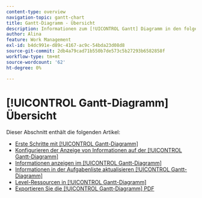 ```yaml
---
content-type: overview
navigation-topic: gantt-chart
title: Gantt-Diagramm - Übersicht
description: Informationen zum [!UICONTROL Gantt] Diagramm in den folgenden Artikeln.
author: Alina
feature: Work Management
exl-id: b4dc991e-d89c-4167-ac9c-54bda23d08d8
source-git-commit: 2db4a79cad71b550b7de573c5b27293b6582858f
workflow-type: tm+mt
source-wordcount: '62'
ht-degree: 0%

---
```


# [!UICONTROL Gantt-Diagramm] Übersicht

Dieser Abschnitt enthält die folgenden Artikel:

* [Erste Schritte mit [!UICONTROL Gantt-Diagramm]](../../../manage-work/gantt-chart/use-the-gantt-chart/get-started-with-gantt.md)
* [Konfigurieren der Anzeige von Informationen auf der [!UICONTROL Gantt-Diagramm]](../../../manage-work/gantt-chart/use-the-gantt-chart/configure-info-on-gantt-chart.md)
* [Informationen anzeigen im [!UICONTROL Gantt-Diagramm]](../../../manage-work/gantt-chart/use-the-gantt-chart/view-info-in-gantt.md)
* [Informationen in der Aufgabenliste aktualisieren [!UICONTROL Gantt-Diagramm]](../../../manage-work/gantt-chart/use-the-gantt-chart/update-info-task-list-gantt.md)
* [Level-Ressourcen in [!UICONTROL Gantt-Diagramm]](../../../manage-work/gantt-chart/use-the-gantt-chart/level-resources-in-gantt.md)
* [Exportieren Sie die [!UICONTROL Gantt-Diagramm] PDF](../../../manage-work/gantt-chart/use-the-gantt-chart/export-gantt-chart-to-pdf.md)
